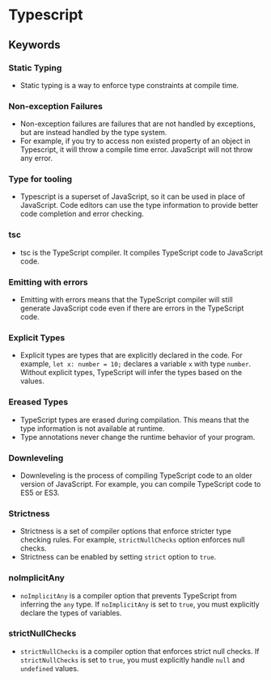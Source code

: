 # Typescript

## Keywords

### Static Typing

- Static typing is a way to enforce type constraints at compile time.

### Non-exception Failures

- Non-exception failures are failures that are not handled by exceptions, but are instead handled by the type system.
- For example, if you try to access non existed property of an object in Typescript, it will throw a compile time error. JavaScript will not throw any error.

### Type for tooling

- Typescript is a superset of JavaScript, so it can be used in place of JavaScript. Code editors can use the type information to provide better code completion and error checking.

### tsc

- tsc is the TypeScript compiler. It compiles TypeScript code to JavaScript code.

### Emitting with errors

- Emitting with errors means that the TypeScript compiler will still generate JavaScript code even if there are errors in the TypeScript code.

### Explicit Types

- Explicit types are types that are explicitly declared in the code. For example, `let x: number = 10;` declares a variable `x` with type `number`. Without explicit types, TypeScript will infer the types based on the values.

### Ereased Types

- TypeScript types are erased during compilation. This means that the type information is not available at runtime.
- Type annotations never change the runtime behavior of your program.

### Downleveling

- Downleveling is the process of compiling TypeScript code to an older version of JavaScript. For example, you can compile TypeScript code to ES5 or ES3.

### Strictness

- Strictness is a set of compiler options that enforce stricter type checking rules. For example, `strictNullChecks` option enforces null checks.
- Strictness can be enabled by setting `strict` option to `true`.

### noImplicitAny

- `noImplicitAny` is a compiler option that prevents TypeScript from inferring the `any` type. If `noImplicitAny` is set to `true`, you must explicitly declare the types of variables.

### strictNullChecks

- `strictNullChecks` is a compiler option that enforces strict null checks. If `strictNullChecks` is set to `true`, you must explicitly handle `null` and `undefined` values.
